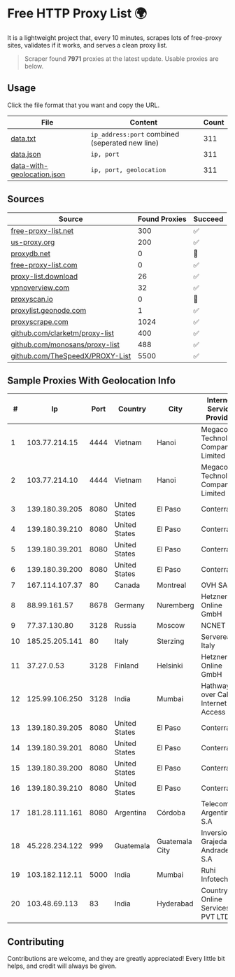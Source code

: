 
# Free HTTP Proxy List 🌍

It is a lightweight project that, every 10 minutes, scrapes lots of free-proxy sites, validates if it works, and serves a clean proxy list.


> Scraper found **7971** proxies at the latest update. Usable proxies are below.

## Usage

Click the file format that you want and copy the URL.


|File|Content|Count|
|----|-------|-----|
|[data.txt](https://raw.githubusercontent.com/themiralay/Proxy-List-World/master/data.txt)|`ip_address:port` combined (seperated new line)|311|
|[data.json](https://raw.githubusercontent.com/themiralay/Proxy-List-World/master/data.json)|`ip, port`|311|
|[data-with-geolocation.json](https://raw.githubusercontent.com/themiralay/Proxy-List-World/master/data-with-geolocation.json)|`ip, port, geolocation`|311|

## Sources

|Source|Found Proxies|Succeed|
|------|-------------|-------|
|[free-proxy-list.net](https://free-proxy-list.net)|300|✅|
|[us-proxy.org](https://www.us-proxy.org)|200|✅|
|[proxydb.net](http://proxydb.net)|0|🚫|
|[free-proxy-list.com](https://free-proxy-list.com/?page=&port=&type%5B%5D=http&type%5B%5D=https&up_time=0&search=Search)|0|✅|
|[proxy-list.download](https://www.proxy-list.download/HTTP)|26|✅|
|[vpnoverview.com](https://vpnoverview.com/privacy/anonymous-browsing/free-proxy-servers)|32|✅|
|[proxyscan.io](https://www.proxyscan.io)|0|🚫|
|[proxylist.geonode.com](https://proxylist.geonode.com/api/proxy-list?limit=300&page=1&sort_by=lastChecked&sort_type=desc&protocols=http,https)|1|✅|
|[proxyscrape.com](https://api.proxyscrape.com/v2/?request=displayproxies&protocol=http&timeout=10000&country=all&ssl=all&anonymity=all)|1024|✅|
|[github.com/clarketm/proxy-list](https://raw.githubusercontent.com/clarketm/proxy-list/master/proxy-list-raw.txt)|400|✅|
|[github.com/monosans/proxy-list](https://raw.githubusercontent.com/monosans/proxy-list/main/proxies/http.txt)|488|✅|
|[github.com/TheSpeedX/PROXY-List](https://raw.githubusercontent.com/TheSpeedX/PROXY-List/master/http.txt)|5500|✅|


## Sample Proxies With Geolocation Info

|#|Ip|Port|Country|City|Internet Service Provider|
|-|--|----|-------|----|-------------------------|
|1|103.77.214.15|4444|Vietnam|Hanoi|Megacore Technology Company Limited|
|2|103.77.214.10|4444|Vietnam|Hanoi|Megacore Technology Company Limited|
|3|139.180.39.205|8080|United States|El Paso|Conterra|
|4|139.180.39.210|8080|United States|El Paso|Conterra|
|5|139.180.39.201|8080|United States|El Paso|Conterra|
|6|139.180.39.200|8080|United States|El Paso|Conterra|
|7|167.114.107.37|80|Canada|Montreal|OVH SAS|
|8|88.99.161.57|8678|Germany|Nuremberg|Hetzner Online GmbH|
|9|77.37.130.80|3128|Russia|Moscow|NCNET|
|10|185.25.205.141|80|Italy|Sterzing|Servereasy Italy|
|11|37.27.0.53|3128|Finland|Helsinki|Hetzner Online GmbH|
|12|125.99.106.250|3128|India|Mumbai|Hathway IP over Cable Internet Access|
|13|139.180.39.205|8080|United States|El Paso|Conterra|
|14|139.180.39.201|8080|United States|El Paso|Conterra|
|15|139.180.39.200|8080|United States|El Paso|Conterra|
|16|139.180.39.210|8080|United States|El Paso|Conterra|
|17|181.28.111.161|8080|Argentina|Córdoba|Telecom Argentina S.A|
|18|45.228.234.122|999|Guatemala|Guatemala City|Inversiones Grajeda Andrade S.A|
|19|103.182.112.11|5000|India|Mumbai|Ruhi Infotech|
|20|103.48.69.113|83|India|Hyderabad|Country Online Services PVT LTD|



## Contributing

Contributions are welcome, and they are greatly appreciated! Every
little bit helps, and credit will always be given.

